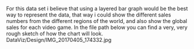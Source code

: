 For this data set i believe that using a layered bar graph would be the best way to represent the data, that way i could show the different sales numbers from the different regions of the world, and also show the global sales for each video game. In the file path below you can find a very, very rough sketch of how the chart will look.  DataViz/Design/IMG_20170405_174332.jpg
